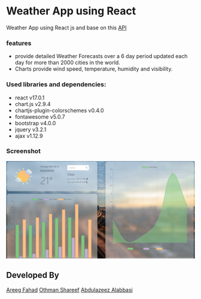 # Weather App using React 

Weather  App using React js and base on this [API](https://www.metaweather.com/api/)  

### features
- provide detailed Weather Forecasts over a 6 day period updated each day for more than  2000 cities in the world.
- Charts provide wind speed, temperature, humidity and visibility.

### Used libraries and dependencies:
* react v17.0.1
* chart.js v2.9.4
* chartjs-plugin-colorschemes v0.4.0
* fontawesome v5.0.7
* bootstrap v4.0.0
* jquery v3.2.1
* ajax v1.12.9

### Screenshot 
![weather](weatherapp.png) 

## Developed By
[Areeg Fahad](https://github.com/AREEG94FAHAD) 
[Othman Shareef](https://github.com/Othmanosx)
[Abdulazeez Alabbasi](https://github.com/Saganism)

